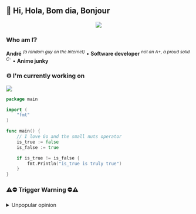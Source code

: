 <h2>👋 Hi, Hola, Bom dia, Bonjour</h2>

<p align="center">
  <img src="https://i.imgur.com/dkLxk8e.gif" />
</p>

<h3>
Who am I❔
</h3>

 <p>
    <b>André</b> <sup><i>(a random guy on the Internet)</i></sup> • <b>Software developer</b> <sup><i>not an A+, a proud solid C-</i></sup> •
    <b>Anime junky</b>
 </p>

<h3>
⚙️ I'm currently working on
</h3>

<img  src="https://img.shields.io/badge/Making%20cool%20stuff-FAILED-red">

```go
package main

import (
	"fmt"
)

func main() {
    // I love Go and the small nuts operator
    is_true := false
    is_false := true

    if is_true != is_false {
		fmt.Println("is_true is truly true")
	}
}
```

<h3>⚠️⛔ Trigger Warning ⛔⚠️</h3>


<details>
<summary>Unpopular opinion</summary>

<img src="https://media.tenor.com/DUfG0zMcLH4AAAAC/danmachi-punch.gif">

<p>
<b>Javascript</b> <sub>TypeScript</sub> is not for backend <br>
<b>TypeScript</b> why ... <br>
<b>One Piece</b> and <b>Naruto</b> are the worst anime ever
</p>
</details>

